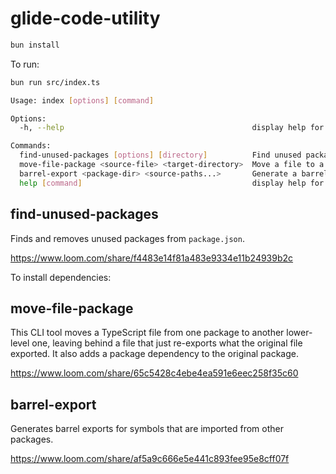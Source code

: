 # glide-code-utility

```bash
bun install
```

To run:

```bash
bun run src/index.ts

Usage: index [options] [command]

Options:
  -h, --help                                          display help for command

Commands:
  find-unused-packages [options] [directory]          Find unused packages in a project directory
  move-file-package <source-file> <target-directory>  Move a file to a package directory and update its exports
  barrel-export <package-dir> <source-paths...>       Generate a barrel export for a package
  help [command]                                      display help for command
```

## find-unused-packages

Finds and removes unused packages from `package.json`.

https://www.loom.com/share/f4483e14f81a483e9334e11b24939b2c

To install dependencies:

## move-file-package

This CLI tool moves a TypeScript file from one package to another lower-level
one, leaving behind a file that just re-exports what the original file
exported. It also adds a package dependency to the original package.

https://www.loom.com/share/65c5428c4ebe4ea591e6eec258f35c60

## barrel-export

Generates barrel exports for symbols that are imported from other packages.

https://www.loom.com/share/af5a9c666e5e441c893fee95e8cff07f

